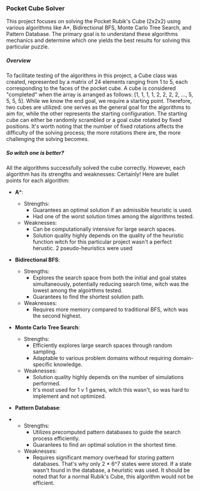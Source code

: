 ### Pocket Cube Solver
This project focuses on solving the Pocket Rubik's Cube (2x2x2) using various algorithms like A*, Bidirectional BFS, Monte Carlo Tree Search, and Pattern Database.
The primary goal is to understand these algorithms mechanics and determine which one yields the best results for solving this particular puzzle.

##### Overview
To facilitate testing of the algorithms in this project, a Cube class was created, represented by a matrix of 24 elements ranging from 1 to 5, each corresponding to the faces of the pocket cube. A cube is considered "completed" when the array is arranged as follows: [1, 1, 1, 1, 2, 2, 2, 2, ..., 5, 5, 5, 5]. While we know the end goal, we require a starting point. Therefore, two cubes are utilized: one serves as the general goal for the algorithms to aim for, while the other represents the starting configuration. The starting cube can either be randomly scrambled or a goal cube rotated by fixed positions. 
It's worth noting that the number of fixed rotations affects the difficulty of the solving process; the more rotations there are, the more challenging the solving becomes.

##### So witch one is better?
All the algorithms successfully solved the cube correctly. However, each algorithm has its strengths and weaknesses:
Certainly! Here are bullet points for each algorithm:

- **A***:
  - Strengths:
    - Guarantees an optimal solution if an admissible heuristic is used.
    - Had one of the worst solution times among the algorithms tested.
  - Weaknesses:
    - Can be computationally intensive for large search spaces.
    - Solution quality highly depends on the quality of the heuristic function witch for this particular project wasn't a perfect herustic. 2 pseudo-heuristics were used

- **Bidirectional BFS**:
  - Strengths:
    - Explores the search space from both the initial and goal states simultaneously, potentially reducing search time, witch was the lowest among the algoirthms tested.
    - Guarantees to find the shortest solution path.
  - Weaknesses:
    - Requires more memory compared to traditional BFS, witch was the second highest.

- **Monte Carlo Tree Search**:
  - Strengths:
    - Efficiently explores large search spaces through random sampling.
    - Adaptable to various problem domains without requiring domain-specific knowledge.
  - Weaknesses:
    - Solution quality highly depends on the number of simulations performed.
    - It's most used for 1 v 1 games, witch this wasn't, so was hard to implement and not optimized.

- **Pattern Database**:
- 
  - Strengths:
    - Utilizes precomputed pattern databases to guide the search process efficiently.
    - Guarantees to find an optimal solution in the shortest time.
  - Weaknesses:
    - Requires significant memory overhead for storing pattern databases. That's why only 2 * 6^7 states were stored. If a state wasn't found in the database, a heuristic was used. It should be noted that for a normal Rubik's Cube, this algorithm would not be efficient. 

